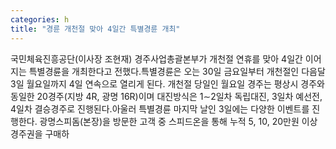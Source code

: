 ```yaml
---
categories: h
title: "경륜 개천절 맞아 4일간 특별경륜 개최"
---
```

국민체육진흥공단(이사장 조현재) 경주사업총괄본부가 개천절 연휴를 맞아 4일간 이어지는 특별경륜을 개최한다고 전했다.특별경륜은 오는 30일 금요일부터 개천절인 다음달 3일 월요일까지 4일 연속으로 열리게 된다. 개천절 당일인 월요일 경주는 평상시 경주와 동일한 20경주(지방 4R, 광명 16R)이며 대진방식은 1∼2일차 독립대진, 3일차 예선전, 4일차 결승경주로 진행된다.아울러 특별경륜 마지막 날인 3일에는 다양한 이벤트를 진행한다. 광명스피돔(본장)을 방문한 고객 중 스피드온을 통해 누적 5, 10, 20만원 이상 경주권을 구매하